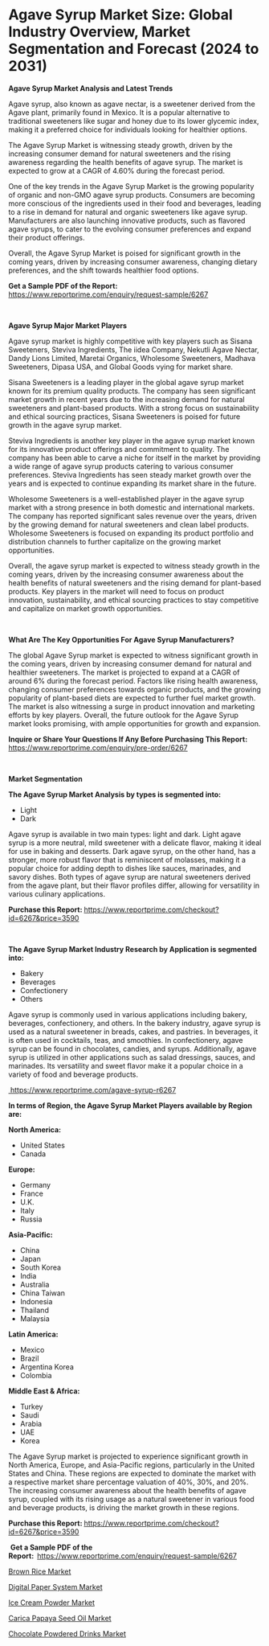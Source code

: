 <p><h1>Agave Syrup Market Size: Global Industry Overview, Market Segmentation and Forecast (2024 to 2031)</h1></p><p><strong>Agave Syrup Market Analysis and Latest Trends</strong></p>
<p><p>Agave syrup, also known as agave nectar, is a sweetener derived from the Agave plant, primarily found in Mexico. It is a popular alternative to traditional sweeteners like sugar and honey due to its lower glycemic index, making it a preferred choice for individuals looking for healthier options.</p><p>The Agave Syrup Market is witnessing steady growth, driven by the increasing consumer demand for natural sweeteners and the rising awareness regarding the health benefits of agave syrup. The market is expected to grow at a CAGR of 4.60% during the forecast period.</p><p>One of the key trends in the Agave Syrup Market is the growing popularity of organic and non-GMO agave syrup products. Consumers are becoming more conscious of the ingredients used in their food and beverages, leading to a rise in demand for natural and organic sweeteners like agave syrup. Manufacturers are also launching innovative products, such as flavored agave syrups, to cater to the evolving consumer preferences and expand their product offerings.</p><p>Overall, the Agave Syrup Market is poised for significant growth in the coming years, driven by increasing consumer awareness, changing dietary preferences, and the shift towards healthier food options.</p></p>
<p><strong>Get a Sample PDF of the Report:&nbsp;</strong> <a href="https://www.reportprime.com/enquiry/request-sample/6267">https://www.reportprime.com/enquiry/request-sample/6267</a></p>
<p>&nbsp;</p>
<p><strong>Agave Syrup Major Market Players</strong></p>
<p><p>Agave syrup market is highly competitive with key players such as Sisana Sweeteners, Steviva Ingredients, The iidea Company, Nekutli Agave Nectar, Dandy Lions Limited, Maretai Organics, Wholesome Sweeteners, Madhava Sweeteners, Dipasa USA, and Global Goods vying for market share. </p><p>Sisana Sweeteners is a leading player in the global agave syrup market known for its premium quality products. The company has seen significant market growth in recent years due to the increasing demand for natural sweeteners and plant-based products. With a strong focus on sustainability and ethical sourcing practices, Sisana Sweeteners is poised for future growth in the agave syrup market.</p><p>Steviva Ingredients is another key player in the agave syrup market known for its innovative product offerings and commitment to quality. The company has been able to carve a niche for itself in the market by providing a wide range of agave syrup products catering to various consumer preferences. Steviva Ingredients has seen steady market growth over the years and is expected to continue expanding its market share in the future.</p><p>Wholesome Sweeteners is a well-established player in the agave syrup market with a strong presence in both domestic and international markets. The company has reported significant sales revenue over the years, driven by the growing demand for natural sweeteners and clean label products. Wholesome Sweeteners is focused on expanding its product portfolio and distribution channels to further capitalize on the growing market opportunities.</p><p>Overall, the agave syrup market is expected to witness steady growth in the coming years, driven by the increasing consumer awareness about the health benefits of natural sweeteners and the rising demand for plant-based products. Key players in the market will need to focus on product innovation, sustainability, and ethical sourcing practices to stay competitive and capitalize on market growth opportunities.</p></p>
<p>&nbsp;</p>
<p><strong>What Are The Key Opportunities For Agave Syrup Manufacturers?</strong></p>
<p><p>The global Agave Syrup market is expected to witness significant growth in the coming years, driven by increasing consumer demand for natural and healthier sweeteners. The market is projected to expand at a CAGR of around 6% during the forecast period. Factors like rising health awareness, changing consumer preferences towards organic products, and the growing popularity of plant-based diets are expected to further fuel market growth. The market is also witnessing a surge in product innovation and marketing efforts by key players. Overall, the future outlook for the Agave Syrup market looks promising, with ample opportunities for growth and expansion.</p></p>
<p><strong>Inquire or Share Your Questions If Any Before Purchasing This Report:</strong> <a href="https://www.reportprime.com/enquiry/pre-order/6267">https://www.reportprime.com/enquiry/pre-order/6267</a></p>
<p>&nbsp;</p>
<p><strong>Market Segmentation</strong></p>
<p><strong>The Agave Syrup Market Analysis by types is segmented into:</strong></p>
<p><ul><li>Light</li><li>Dark</li></ul></p>
<p><p>Agave syrup is available in two main types: light and dark. Light agave syrup is a more neutral, mild sweetener with a delicate flavor, making it ideal for use in baking and desserts. Dark agave syrup, on the other hand, has a stronger, more robust flavor that is reminiscent of molasses, making it a popular choice for adding depth to dishes like sauces, marinades, and savory dishes. Both types of agave syrup are natural sweeteners derived from the agave plant, but their flavor profiles differ, allowing for versatility in various culinary applications.</p></p>
<p><strong>Purchase this Report:&nbsp;</strong><a href="https://www.reportprime.com/checkout?id=6267&price=3590">https://www.reportprime.com/checkout?id=6267&price=3590</a></p>
<p>&nbsp;</p>
<p><strong>The Agave Syrup Market Industry Research by Application is segmented into:</strong></p>
<p><ul><li>Bakery</li><li>Beverages</li><li>Confectionery</li><li>Others</li></ul></p>
<p><p>Agave syrup is commonly used in various applications including bakery, beverages, confectionery, and others. In the bakery industry, agave syrup is used as a natural sweetener in breads, cakes, and pastries. In beverages, it is often used in cocktails, teas, and smoothies. In confectionery, agave syrup can be found in chocolates, candies, and syrups. Additionally, agave syrup is utilized in other applications such as salad dressings, sauces, and marinades. Its versatility and sweet flavor make it a popular choice in a variety of food and beverage products.</p></p>
<p><a href="https://www.reportprime.com/agave-syrup-r6267">&nbsp;https://www.reportprime.com/agave-syrup-r6267</a></p>
<p><strong>In terms of Region, the Agave Syrup Market Players available by Region are:</strong></p>
<p>
    <p> <strong> North America: </strong>
        <ul>
            <li>United States</li>
            <li>Canada</li>
        </ul>
        </p> 
    <p> <strong> Europe: </strong>
        <ul>
            <li>Germany</li>
            <li>France</li>
            <li>U.K.</li>
            <li>Italy</li>
            <li>Russia</li>
        </ul>
        </p> 
    <p> <strong> Asia-Pacific: </strong>
        <ul>
            <li>China</li>
            <li>Japan</li>
            <li>South Korea</li>
            <li>India</li>
            <li>Australia</li>
            <li>China Taiwan</li>
            <li>Indonesia</li>
            <li>Thailand</li>
            <li>Malaysia</li>
        </ul>
        </p> 
    <p> <strong> Latin America: </strong>
        <ul>
            <li>Mexico</li>
            <li>Brazil</li>
            <li>Argentina Korea</li>
            <li>Colombia</li>
        </ul>
        </p> 
    <p> <strong> Middle East & Africa: </strong>
        <ul>
            <li>Turkey</li>
            <li>Saudi</li>
            <li>Arabia</li>
            <li>UAE</li>
            <li>Korea</li>
        </ul>
    </p>
    </p>
<p><p>The Agave Syrup market is projected to experience significant growth in North America, Europe, and Asia-Pacific regions, particularly in the United States and China. These regions are expected to dominate the market with a respective market share percentage valuation of 40%, 30%, and 20%. The increasing consumer awareness about the health benefits of agave syrup, coupled with its rising usage as a natural sweetener in various food and beverage products, is driving the market growth in these regions.</p></p>
<p><strong>Purchase this Report: </strong><a href="https://www.reportprime.com/checkout?id=6267&price=3590">https://www.reportprime.com/checkout?id=6267&price=3590</a></p>
<p>&nbsp;<strong>Get a Sample PDF of the Report:&nbsp;&nbsp;</strong><a href="https://www.reportprime.com/enquiry/request-sample/6267">https://www.reportprime.com/enquiry/request-sample/6267</a></p>
<p><strong></strong></p>
<p><p><a href="https://github.com/luckyshygirl/Market-Research-Report-List-6/blob/main/brown-rice-market.md">Brown Rice Market</a></p><p><a href="https://www.linkedin.com/pulse/emerging-trends-digital-paper-system-market-global-outlook-future-t7oef?trackingId=DPRmYI3gQ6GJKGG4uo3DWg%3D%3D">Digital Paper System Market</a></p><p><a href="https://github.com/SheilaBruen2023/Market-Research-Report-List-2/blob/main/ice-cream-powder-market.md">Ice Cream Powder Market</a></p><p><a href="https://github.com/markusgodoy/Market-Research-Report-List-5/blob/main/carica-papaya-seed-oil-market.md">Carica Papaya Seed Oil Market</a></p><p><a href="https://github.com/arionmp/Market-Research-Report-List-4/blob/main/chocolate-powdered-drinks-market.md">Chocolate Powdered Drinks Market</a></p></p>